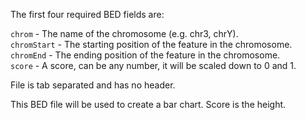The first four required BED fields are:

`chrom` - The name of the chromosome (e.g. chr3, chrY).  
`chromStart` - The starting position of the feature in the chromosome.  
`chromEnd` - The ending position of the feature in the chromosome.  
`score` - A score, can be any number, it will be scaled down to 0 and 1.  

File is tab separated and has no header.

This BED file will be used to create a bar chart. Score is the height.
